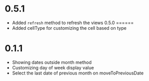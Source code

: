 0.5.1
=====
- Added `refresh` method to refresh the views
0.5.0
======
- Added cellType for customizing the cell based on type

0.1.1
======
- Showing dates outside month method
- Customizing day of week display value
- Select the last date of previous month on moveToPreviousDate
